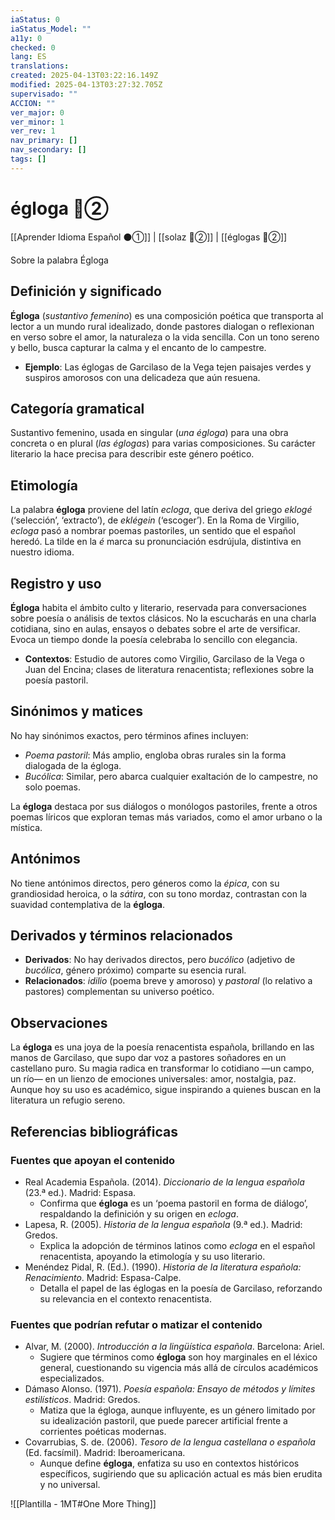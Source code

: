 ```yaml
---
iaStatus: 0
iaStatus_Model: ""
a11y: 0
checked: 0
lang: ES
translations: 
created: 2025-04-13T03:22:16.149Z
modified: 2025-04-13T03:27:32.705Z
supervisado: ""
ACCION: ""
ver_major: 0
ver_minor: 1
ver_rev: 1
nav_primary: []
nav_secondary: []
tags: []
---
```

# égloga 🔴②

[[Aprender Idioma Español ⚫①]] | [[solaz  🔴②]] | [[églogas 🔴②]]

Sobre la palabra Égloga

## Definición y significado

**Égloga** (*sustantivo femenino*) es una composición poética que transporta al lector a un mundo rural idealizado, donde pastores dialogan o reflexionan en verso sobre el amor, la naturaleza o la vida sencilla. Con un tono sereno y bello, busca capturar la calma y el encanto de lo campestre.

- **Ejemplo**: Las églogas de Garcilaso de la Vega tejen paisajes verdes y suspiros amorosos con una delicadeza que aún resuena.

## Categoría gramatical

Sustantivo femenino, usada en singular (*una égloga*) para una obra concreta o en plural (*las églogas*) para varias composiciones. Su carácter literario la hace precisa para describir este género poético.

## Etimología

La palabra **égloga** proviene del latín *ecloga*, que deriva del griego *eklogé* (‘selección’, ‘extracto’), de *eklégein* (‘escoger’). En la Roma de Virgilio, *ecloga* pasó a nombrar poemas pastoriles, un sentido que el español heredó. La tilde en la *é* marca su pronunciación esdrújula, distintiva en nuestro idioma.

## Registro y uso

**Égloga** habita el ámbito culto y literario, reservada para conversaciones sobre poesía o análisis de textos clásicos. No la escucharás en una charla cotidiana, sino en aulas, ensayos o debates sobre el arte de versificar. Evoca un tiempo donde la poesía celebraba lo sencillo con elegancia.

- **Contextos**: Estudio de autores como Virgilio, Garcilaso de la Vega o Juan del Encina; clases de literatura renacentista; reflexiones sobre la poesía pastoril.

## Sinónimos y matices

No hay sinónimos exactos, pero términos afines incluyen:
- *Poema pastoril*: Más amplio, engloba obras rurales sin la forma dialogada de la égloga.
- *Bucólica*: Similar, pero abarca cualquier exaltación de lo campestre, no solo poemas.

La **égloga** destaca por sus diálogos o monólogos pastoriles, frente a otros poemas líricos que exploran temas más variados, como el amor urbano o la mística.

## Antónimos

No tiene antónimos directos, pero géneros como la *épica*, con su grandiosidad heroica, o la *sátira*, con su tono mordaz, contrastan con la suavidad contemplativa de la **égloga**.

## Derivados y términos relacionados

- **Derivados**: No hay derivados directos, pero *bucólico* (adjetivo de *bucólica*, género próximo) comparte su esencia rural.
- **Relacionados**: *idilio* (poema breve y amoroso) y *pastoral* (lo relativo a pastores) complementan su universo poético.

## Observaciones

La **égloga** es una joya de la poesía renacentista española, brillando en las manos de Garcilaso, que supo dar voz a pastores soñadores en un castellano puro. Su magia radica en transformar lo cotidiano —un campo, un río— en un lienzo de emociones universales: amor, nostalgia, paz. Aunque hoy su uso es académico, sigue inspirando a quienes buscan en la literatura un refugio sereno.

## Referencias bibliográficas

### Fuentes que apoyan el contenido
- Real Academia Española. (2014). *Diccionario de la lengua española* (23.ª ed.). Madrid: Espasa.  
  - Confirma que **égloga** es un ‘poema pastoril en forma de diálogo’, respaldando la definición y su origen en *ecloga*.  
- Lapesa, R. (2005). *Historia de la lengua española* (9.ª ed.). Madrid: Gredos.  
  - Explica la adopción de términos latinos como *ecloga* en el español renacentista, apoyando la etimología y su uso literario.  
- Menéndez Pidal, R. (Ed.). (1990). *Historia de la literatura española: Renacimiento*. Madrid: Espasa-Calpe.  
  - Detalla el papel de las églogas en la poesía de Garcilaso, reforzando su relevancia en el contexto renacentista.  

### Fuentes que podrían refutar o matizar el contenido
- Alvar, M. (2000). *Introducción a la lingüística española*. Barcelona: Ariel.  
  - Sugiere que términos como **égloga** son hoy marginales en el léxico general, cuestionando su vigencia más allá de círculos académicos especializados.  
- Dámaso Alonso. (1971). *Poesía española: Ensayo de métodos y límites estilísticos*. Madrid: Gredos.  
  - Matiza que la égloga, aunque influyente, es un género limitado por su idealización pastoril, que puede parecer artificial frente a corrientes poéticas modernas.  
- Covarrubias, S. de. (2006). *Tesoro de la lengua castellana o española* (Ed. facsímil). Madrid: Iberoamericana.  
  - Aunque define **égloga**, enfatiza su uso en contextos históricos específicos, sugiriendo que su aplicación actual es más bien erudita y no universal.

![[Plantilla - 1MT#One More Thing]]